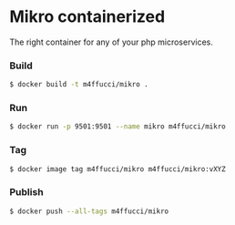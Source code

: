 # Mikro containerized
The right container for any of your php microservices.

### Build
```bash
$ docker build -t m4ffucci/mikro .
```

### Run
```bash
$ docker run -p 9501:9501 --name mikro m4ffucci/mikro
```

### Tag
```bash
$ docker image tag m4ffucci/mikro m4ffucci/mikro:vXYZ
```

### Publish
```bash
$ docker push --all-tags m4ffucci/mikro
```